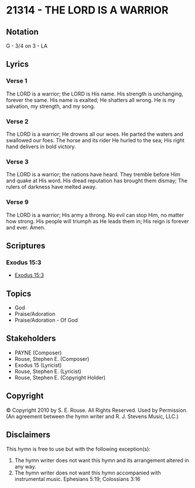 # 21314 - THE LORD IS A WARRIOR

## Notation

G - 3/4 on 3 - LA

## Lyrics

### Verse 1

The LORD is a warrior; the LORD is His name. His strength is unchanging, forever the same. His name is exalted; He shatters all wrong. He is my salvation, my strength, and my song. 

### Verse 2

The LORD is a warrior; He drowns all our woes. He parted the waters and swallowed our foes. The horse and its rider He hurled to the sea; His right hand delivers in bold victory. 

### Verse 3

The LORD is a warrior; the nations have heard. They tremble before Him and quake at His word. His dread reputation has brought them dismay; The rulers of darkness have melted away. 

### Verse 9

The LORD is a warrior; His army a throng. No evil can stop Him, no matter how strong. His people will triumph as He leads them in; His reign is forever and ever. Amen. 


## Scriptures

### Exodus 15:3

- [Exodus 15:3](https://www.biblegateway.com/passage/?search=Exodus%2015%3A3)


## Topics

- God
- Praise/Adoration
- Praise/Adoration - Of God

## Stakeholders

- PAYNE (Composer)
- Rouse, Stephen E. (Composer)
- Exodus 15 (Lyricist)
- Rouse, Stephen E. (Lyricist)
- Rouse, Stephen E. (Copyright Holder)

## Copyright

© Copyright 2010 by S. E. Rouse. All Rights Reserved. Used by Permission.
(An agreement between the hymn writer and R. J. Stevens Music, LLC.)

## Disclaimers

This hymn is free to use but with the following exception(s):
1. The hymn writer does not want this hymn and its arrangement altered in any way.
2. The hymn writer does not want this hymn accompanied with instrumental music.
Ephesians 5:19; Colossians 3:16

